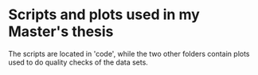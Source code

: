 # Scripts and plots used in my Master's thesis

The scripts are located in 'code', while the two other folders contain plots used to do quality checks of the data sets.